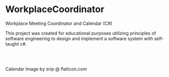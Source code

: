 # WorkplaceCoordinator
Workplace Meeting Coordinator and Calendar (C#)

This project was created for educational purposes utilizing principles of software engineering to design and implement a software system with self-taught c#.

<br/>
<br/>

Calendar Image by  srip @ flaticon.com

